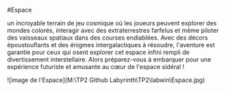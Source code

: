 #Espace

un incroyable terrain de jeu cosmique où les joueurs peuvent explorer des mondes colorés, 
interagir avec des extraterrestres farfelus et même piloter des vaisseaux spatiaux dans des courses endiablées. 
Avec des décors époustouflants et des énigmes intergalactiques à résoudre, 
l'aventure est garantie pour ceux qui osent explorer cet espace infini rempli de divertissement interstellaire. 
Alors préparez-vous à embarquer pour une expérience futuriste et amusante au cœur de l'espace sidéral !


![image de l'Espace](M:\TP2 Github Labyrinth\TP2\labwin\Espace.jpg)

